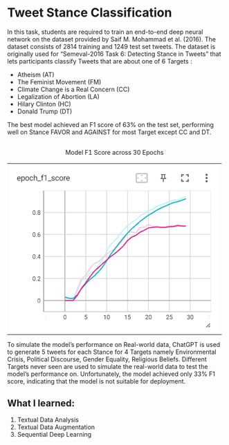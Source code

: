 # Tweet Stance Classification
In this task, students are required to train an end-to-end deep neural network on the dataset provided by Saif M. Mohammad et al. (2016). The dataset consists of 2814 training and 1249 test set tweets. The dataset is originally used for “Semeval-2016 Task 6: Detecting Stance in Tweets” that lets participants classify Tweets that are about one of 6 Targets : 
- Atheism (AT)
- The Feminist Movement (FM)
- Climate Change is a Real Concern (CC)
- Legalization of Abortion (LA)
- Hilary Clinton (HC)
- Donald Trump (DT)

The best model achieved an F1 score of 63% on the test set, performing well on Stance FAVOR and AGAINST for most Target except CC and DT.

<table align="center">
<thead>
     <tr align="center">
        <td>
        <p>Model F1 Score across 30 Epochs</p>
        </td>
     </tr>
</thead>
    
<tr align="center">
    <td><img src="model_training/best_model.png"></td>
</tr>
</table>

To simulate the model’s performance on Real-world data, ChatGPT is used to generate 5 tweets for each Stance for 4 Targets namely Environmental Crisis, Political Discourse, Gender Equality, Religious Beliefs. Different Targets never seen are used to simulate the real-world data to test the model’s performance on. Unfortunately, the model achieved only 33% F1 score, indicating that the model is not suitable for deployment.

## What I learned:
1. Textual Data Analysis
2. Textual Data Augmentation
3. Sequential Deep Learning


